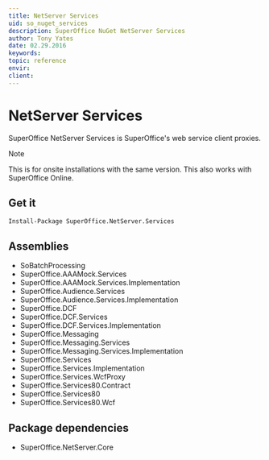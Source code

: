```yaml
---
title: NetServer Services
uid: so_nuget_services
description: SuperOffice NuGet NetServer Services
author: Tony Yates
date: 02.29.2016
keywords:
topic: reference
envir:
client:
---
```


# NetServer Services

SuperOffice NetServer Services is SuperOffice's web service client proxies.

> [!NOTE]
> This is for onsite installations with the same version. This also works with SuperOffice Online.

## Get it

`Install-Package SuperOffice.NetServer.Services`

## Assemblies

* SoBatchProcessing
* SuperOffice.AAAMock.Services
* SuperOffice.AAAMock.Services.Implementation
* SuperOffice.­Audience.Services
* SuperOffice.Audience.Services.Implementation
* SuperOffice.DCF
* SuperOffice.DCF.Serv­ices
* SuperOffice.DCF.Services.Implementation
* SuperOffice.Messaging
* SuperOffice.Messaging.Services
* Su­perOffice.Messaging.Services.Implementation
* SuperOffice.Services
* SuperOffice.Services.Implementati­­on
* SuperOffice.Services.WcfProxy
* SuperOffice.Services80.Contract
* SuperOffice.Services80
* SuperOffice­.­Services80.Wcf

## Package dependencies

* SuperOffice.NetServer.Core
